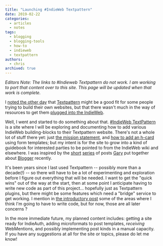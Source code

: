 ```yaml
---
title: "Launching #IndieWeb Textpattern"
date: 2019-02-22
categories:
  - articles
  - notes
tags:
  - blogging
  - blogging-tools
  - how-to
  - indieweb
  - textpattern
authors:
  - chris
archived: true
---
```


_Editors Note: The links to #Indieweb Textpattern do not work. I am working to port that content over to this site. This page will be updated when that work is complete._

I [noted the other day](/blog/textpattern/) that [Textpattern](https://textpattern.com/) might be a good fit for some people trying to build their own websites, but that there wasn't much in the way of resources to get them [plugged into the IndieWeb](https://indieweb.org/Getting_Started).

Well, I went and started to do something about that. [#IndieWeb TextPattern](https://txp.kpw.fyi/) is a site where I will be exploring and documenting how to add various IndieWeb building-blocks to their Textpattern website. There's not a whole lot of stuff there yet: just [the mission statement](https://txp.kpw.fyi/articles/welcome-to-indieweb-textpattern), and [how to add an h-card](https://txp.kpw.fyi/articles/step-1-add-your-h-card) using form templates; but my intent is for the site to grow into a kind of guidebook for interested parties to be pointed to from the IndieWeb wiki and elsewhere. I was inspired by the [short](https://quickthoughts.jgregorymcverry.com/2019/02/10/how-to-add-an-h-card-to-blogger-indieweb) [series](https://quickthoughts.jgregorymcverry.com/2019/02/10/how-to-add-webmentions-to-blogger) of posts [Gary](https://quickthoughts.jgregorymcverry.com/pages/home) put together about [Blogger](https://drmacsspot.blogspot.com/) recently.

It's been years since I last used Textpattern -- possibly more than a decade(!) -- so there will have to be a lot of experimenting and exploration before I figure out everything that will be needed. I want to get the "quick wins" out of the way at the start, then at some point I anticipate having to write new code as part of this project… hopefully just as Textpattern plugins, but there might be some features which need a "bridge" service to get working. I mention in [the introductory post](https://txp.kpw.fyi/articles/3/welcome-to-indieweb-textpattern) some of the areas where I think I'm going to have to write code, but for now, those are all later concerns ?

In the more immediate future, my planned content includes: getting a site ready for IndieAuth, adding microformats to post templates, _receiving_ WebMentions, and possibly implementing post kinds in a manual capacity. If you have any suggestions at all for the site or topics, please do let me know!
